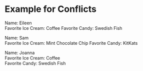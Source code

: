 # Example for Conflicts


Name: Eileen  
Favorite Ice Cream: Coffee 
Favorite Candy: Swedish Fish  

Name: Sam  
Favorite Ice Cream: Mint Chocolate Chip
Favorite Candy: KitKats

Name: Joanna  
Favorite Ice Cream: Coffee  
Favorite Candy: Swedish Fish
